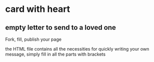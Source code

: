 # card with heart
empty letter to send to a loved one
---
Fork, fill, publish your page

the HTML file contains all the necessities for quickly writing your own message, simply fill in all the parts with brackets
